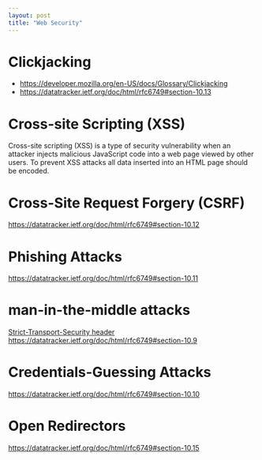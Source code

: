 ```yaml
---
layout: post
title: "Web Security"
---
```


# Clickjacking

- https://developer.mozilla.org/en-US/docs/Glossary/Clickjacking
- https://datatracker.ietf.org/doc/html/rfc6749#section-10.13

# Cross-site Scripting (XSS)

Cross-site scripting (XSS) is a type of security vulnerability when an attacker injects malicious JavaScript code into
a web page viewed by other users. To prevent XSS attacks all data inserted into an HTML page should be encoded.  

# Cross-Site Request Forgery (CSRF)

https://datatracker.ietf.org/doc/html/rfc6749#section-10.12

# Phishing Attacks

https://datatracker.ietf.org/doc/html/rfc6749#section-10.11

# man-in-the-middle attacks

[Strict-Transport-Security header](https://developer.mozilla.org/en-US/docs/Web/HTTP/Headers/Strict-Transport-Security) 
https://datatracker.ietf.org/doc/html/rfc6749#section-10.9

# Credentials-Guessing Attacks

https://datatracker.ietf.org/doc/html/rfc6749#section-10.10

# Open Redirectors

https://datatracker.ietf.org/doc/html/rfc6749#section-10.15
